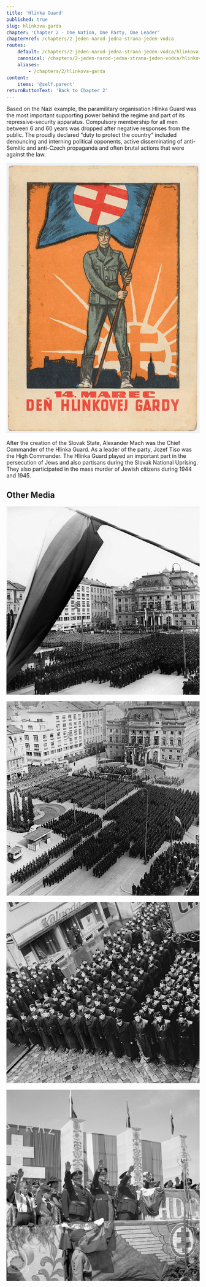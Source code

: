 ```yaml
---
title: 'Hlinka Guard'
published: true
slug: hlinkova-garda
chapter: 'Chapter 2 - One Nation, One Party, One Leader'
chapterHref: /chapters/2-jeden-narod-jedna-strana-jeden-vodca
routes:
    default: /chapters/2-jeden-narod-jedna-strana-jeden-vodca/hlinkova-garda
    canonical: /chapters/2-jeden-narod-jedna-strana-jeden-vodca/hlinkova-garda
    aliases:
        - /chapters/2/hlinkova-garda
content:
    items: '@self.parent'
returnButtonText: 'Back to Chapter 2'
---
```


<span class="drop-cap">B</span>ased on the Nazi example, the paramilitary organisation Hlinka Guard was the most important supporting power behind the regime and part of its repressive-security apparatus. Compulsory membership for all men between 6 and 60 years was dropped after negative responses from the public. The proudly declared "duty to protect the country" included denouncing and interning political opponents, active disseminating of anti-Semitic and anti-Czech propaganda and often brutal actions that were against the law.

[![Andrej Kováčik - 14 March. Hlinka Guard Day, 1935 – 1939, Slovak National Museum - Museum of History, Bratislava](SVK_TMP.151.jpg "Andrej Kováčik - 14 March. Hlinka Guard Day")](https://www.webumenia.sk/dielo/SVK:TMP.151?collection=83)

After the creation of the Slovak State, Alexander Mach was the Chief Commander of the Hlinka Guard. As a leader of the party, Jozef Tiso was the High Commander. The Hlinka Guard played an important part in the persecution of Jews and also partisans during the Slovak National Uprising. They also participated in the mass murder of Jewish citizens during 1944 and 1945.

## Other Media

[![Ladislav Roller, Jozef Teslík - Celebration of the National Day in Bratislava. 14 March 1941, Slovak National Archive, Bratislava - Slovak Press Office](SVK_TMP.208.jpeg "Ladislav Roller , Jozef Teslík - Celebration of the National Day in Bratislava. 14 March 1941")](https://www.webumenia.sk/dielo/SVK:TMP.208?collection=83)

[![Ladislav Roller, Jozef Teslík - Celebration of the National Day in Bratislava. Members of Hlinka Guard and Slovak Army Lined up in the Square. 14 March 1941, Slovak National Archive, Bratislava - Slovak Press Office](SVK_TMP.152.jpeg "Ladislav Roller , Jozef Teslík - Celebration of the National Day in Bratislava. Members of Hlinka Guard and Slovak Army Lined up in the Square")](https://www.webumenia.sk/dielo/SVK:TMP.152?collection=83)

[![Unknown Author - Unveiling of Guardsman Anton Kopal Plaque in Bratislava. 10 March 1941. Slovak National Archive, Bratislava - Slovak Press Office](SVK_TMP.150.jpeg "Unknown Author - Unveiling of Guardsman Anton Kopal Plaque in Bratislava")](https://www.webumenia.sk/dielo/SVK:TMP.150?collection=83)

[![Unknown Author - Demonstrative Muster of the Hlinka Transport Guard in Bratislava, 1939, Slovak National Archive, Bratislava - Slovak Press Office](SVK_TMP.205.jpeg "Unknown Author - Demonstrative Muster of the Hlinka Transport Guard in Bratislava, 1939")](https://www.webumenia.sk/dielo/SVK:TMP.205?collection=83)
